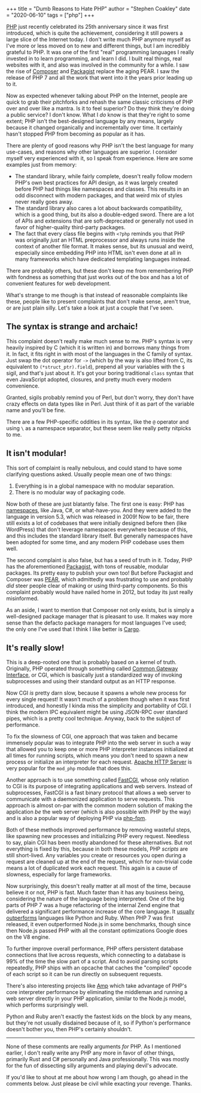 +++
title = "Dumb Reasons to Hate PHP"
author = "Stephen Coakley"
date = "2020-06-10"
tags = ["php"]
+++

[PHP] just recently celebrated its 25th anniversary since it was first introduced, which is quite the achievement, considering it still powers a large slice of the Internet today. I don't write much PHP anymore myself as I've more or less moved on to new and different things, but I am incredibly grateful to PHP. It was one of the first "real" programming languages I really invested in to learn programming, and learn I did. I built real things, real websites with it, and also was involved in the community for a while. I saw the rise of [Composer](https://getcomposer.org/) and [Packagist](https://packagist.org/) replace the aging PEAR. I saw the release of PHP 7 and all the work that went into it the years prior leading up to it.

Now as expected whenever talking about PHP on the Internet, people are quick to grab their pitchforks and rehash the same classic criticisms of PHP over and over like a mantra. Is it to feel superior? Do they think they're doing a public service? I don't know. What I _do_ know is that they're right to some extent; PHP isn't the best-designed language by any means, largely because it changed organically and incrementally over time. It certainly hasn't stopped PHP from becoming as popular as it has.

There are plenty of good reasons why PHP isn't the best language for many use-cases, and reasons why other languages are superior. I consider myself very experienced with it, so I speak from experience. Here are some examples just from memory:

- The standard library, while fairly complete, doesn't really follow modern PHP's own best practices for API design, as it was largely created before PHP had things like namespaces and classes. This results in an odd disconnect with modern packages, and that weird mix of styles never really goes away.
- The standard library also cares a lot about backwards compatibility, which is a good thing, but its also a double-edged sword. There are a lot of APIs and extensions that are soft-deprecated or generally not used in favor of higher-quality third-party packages.
- The fact that every class file begins with `<?php` reminds you that PHP was originally _just_ an HTML preprocessor and always runs inside the context of another file format. It makes sense, but its unusual and weird, especially since embedding PHP into HTML isn't even done at all in many frameworks which have dedicated templating languages instead.

There are probably others, but these don't keep me from remembering PHP with fondness as something that just works out of the box and has a lot of convenient features for web development.

What's strange to me though is that instead of reasonable complaints like these, people like to present complaints that don't make sense, aren't true, or are just plain silly. Let's take a look at just a couple that I've seen.

## The syntax is strange and archaic!

This complaint doesn't really make much sense to me. PHP's syntax is very heavily inspired by C (which it is written in) and borrows many things from it. In fact, it fits right in with most of the languages in the C family of syntax. Just swap the dot operator for `->` (which by the way is also lifted from C, its equivalent to `(*struct_ptr).field`), prepend all your variables with the `$` sigil, and that's just about it. It's got your boring traditional `class` syntax that even JavaScript adopted, closures, and pretty much every modern convenience.

Granted, sigils probably remind you of Perl, but don't worry, they don't have crazy effects on data types like in Perl. Just think of it as part of the variable name and you'll be fine.

There are a few PHP-specific oddities in its syntax, like the `@` operator and using `\` as a namespace separator, but these seem like really petty nitpicks to me.

## It isn't modular!

This sort of complaint is really nebulous, and could stand to have some clarifying questions asked. Usually people mean one of two things:

1. Everything is in a global namespace with no modular separation.
2. There is no modular way of packaging code.

Now both of these are just blatantly false. The first one is easy: PHP has [namespaces], like Java, C#, or what-have-you. And they were added to the language in version 5.3, which was released in 2009! Now to be fair, there still exists a lot of codebases that were initially designed before then (like WordPress) that don't leverage namespaces everywhere because of this, and this includes the standard library itself. But generally namespaces have been adopted for some time, and any modern PHP codebase uses them well.

The second complaint is also false, but has a seed of truth in it. Today, PHP has the aforementioned [Packagist], with tons of reusable, modular packages. Its pretty easy to publish your own too! But before Packagist and Composer was [PEAR], which admittedly was frustrating to use and probably _did_ steer people clear of making or using third-party components. So this complaint probably would have nailed home in 2012, but today its just really misinformed.

As an aside, I want to mention that Composer not only exists, but is simply a well-designed package manager that is pleasant to use. It makes way more sense than the defacto package managers for most languages I've used; the only one I've used that I think I like better is [Cargo].

## It's really slow!

This is a deep-rooted one that is probably based on a kernel of truth. Originally, PHP operated through something called [Common Gateway Interface], or CGI, which is basically just a standardized way of invoking subprocesses and using their standard output as an HTTP response.

Now CGI _is_ pretty darn slow, because it spawns a whole new process for every single request! It wasn't much of a problem though when it was first introduced, and honestly I kinda miss the simplicity and portability of CGI. I think the modern IPC equivalent might be using JSON-RPC over standard pipes, which is a pretty cool technique. Anyway, back to the subject of performance.

To fix the slowness of CGI, one approach that was taken and became immensely popular was to integrate PHP into the web server in such a way that allowed you to keep one or more PHP interpreter instances initialized at all times for running scripts, which means you don't need to spawn a new process or initialize an interpreter for each request. [Apache HTTP Server] is very popular for the `mod_php` module that does this.

Another approach is to use something called [FastCGI], whose only relation to CGI is its purpose of integrating applications and web servers. Instead of subprocesses, FastCGI is a fast binary protocol that allows a web server to communicate with a daemonized application to serve requests. This approach is almost on-par with the common modern solution of making the application _be_ the web server (which is also possible with PHP by the way) and is also a popular way of deploying PHP via [php-fpm].

Both of these methods improved performance by removing wasteful steps, like spawning new processes and initializing PHP every request. Needless to say, plain CGI has been mostly abandoned for these alternatives. But not everything is fixed by this, because in both these models, PHP _scripts_ are still short-lived. Any variables you create or resources you open during a request are cleaned up at the end of the request, which for non-trivial code means a lot of duplicated work each request. This again is a cause of slowness, especially for large frameworks.

Now surprisingly, this doesn't really matter at all most of the time, because believe it or not, PHP is fast. Much faster than it has any business being, considering the nature of the language being interpreted. One of the big parts of PHP 7 was a huge refactoring of the internal Zend engine that delivered a significant performance increase of the core language. It [usually outperforms](https://benchmarksgame-team.pages.debian.net/benchmarksgame/fastest/php-python3.html) languages like Python and Ruby. When PHP 7 was first released, it even outperformed Node.js in some benchmarks, though since then Node.js passed PHP with all the constant optimizations Google does on the V8 engine.

To further improve overall performance, PHP offers persistent database connections that live across requests, which connecting to a database is 99% of the time the slow part of a script. And to avoid parsing scripts repeatedly, PHP ships with an opcache that caches the "compiled" opcode of each script so it can be run directly on subsequent requests.

There's also interesting projects like [Amp] which take advantage of PHP's core interpreter performance by eliminating the middleman and running a web server directly in your PHP application, similar to the Node.js model, which performs surprisingly well.

Python and Ruby aren't exactly the fastest kids on the block by any means, but they're not usually disdained because of it, so if Python's performance doesn't bother you, then PHP's certainly shouldn't.

---

None of these comments are really arguments _for_ PHP. As I mentioned earlier, I don't really write any PHP any more in favor of other things, primarily Rust and C# personally and Java professionally. This was mostly for the fun of dissecting silly arguments and playing devil's advocate.

If you'd like to shout at me about how wrong I am though, go ahead in the comments below. Just please be civil while exacting your revenge. Thanks.


[Amp]: https://amphp.org/
[Apache HTTP Server]: https://httpd.apache.org/
[Cargo]: https://doc.rust-lang.org/cargo/
[Common Gateway Interface]: https://en.wikipedia.org/wiki/Common_Gateway_Interface
[Composer]: https://getcomposer.org/
[FastCGI]: https://en.wikipedia.org/wiki/FastCGI
[namespaces]: https://www.php.net/manual/en/language.namespaces.php
[Packagist]: https://packagist.org/
[PEAR]: https://pear.php.net/
[PHP]: https://www.php.net/
[php-fpm]: https://www.php.net/manual/en/install.fpm.php
